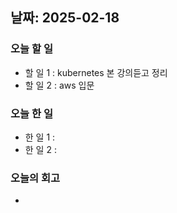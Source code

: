## 날짜: 2025-02-18

### 오늘 할 일
- 할 일 1 : kubernetes 본 강의듣고 정리
- 할 일 2 : aws 입문

### 오늘 한 일
- 한 일 1 : 
- 한 일 2 : 

### 오늘의 회고
- 